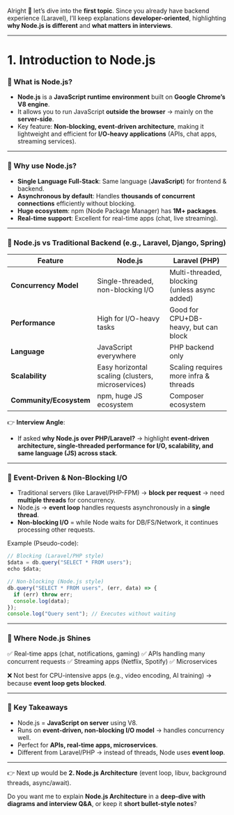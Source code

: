 Alright 🚀 let’s dive into the **first topic**. Since you already have backend experience (Laravel), I’ll keep explanations **developer-oriented**, highlighting **why Node.js is different** and **what matters in interviews**.

---

# **1. Introduction to Node.js**

### 📌 What is Node.js?

* **Node.js** is a **JavaScript runtime environment** built on **Google Chrome’s V8 engine**.
* It allows you to run JavaScript **outside the browser** → mainly on the **server-side**.
* Key feature: **Non-blocking, event-driven architecture**, making it lightweight and efficient for **I/O-heavy applications** (APIs, chat apps, streaming services).

---

### 📌 Why use Node.js?

* **Single Language Full-Stack**: Same language (**JavaScript**) for frontend & backend.
* **Asynchronous by default**: Handles **thousands of concurrent connections** efficiently without blocking.
* **Huge ecosystem**: npm (Node Package Manager) has **1M+ packages**.
* **Real-time support**: Excellent for real-time apps (chat, live streaming).

---

### 📌 Node.js vs Traditional Backend (e.g., Laravel, Django, Spring)

| Feature                 | Node.js                                           | Laravel (PHP)                                 |
| ----------------------- | ------------------------------------------------- | --------------------------------------------- |
| **Concurrency Model**   | Single-threaded, non-blocking I/O                 | Multi-threaded, blocking (unless async added) |
| **Performance**         | High for I/O-heavy tasks                          | Good for CPU+DB-heavy, but can block          |
| **Language**            | JavaScript everywhere                             | PHP backend only                              |
| **Scalability**         | Easy horizontal scaling (clusters, microservices) | Scaling requires more infra & threads         |
| **Community/Ecosystem** | npm, huge JS ecosystem                            | Composer ecosystem                            |

👉 **Interview Angle**:

* If asked **why Node.js over PHP/Laravel?** → highlight **event-driven architecture, single-threaded performance for I/O, scalability, and same language (JS) across stack**.

---

### 📌 Event-Driven & Non-Blocking I/O

* Traditional servers (like Laravel/PHP-FPM) → **block per request** → need **multiple threads** for concurrency.
* Node.js → **event loop** handles requests asynchronously in a **single thread**.
* **Non-blocking I/O** = while Node waits for DB/FS/Network, it continues processing other requests.

Example (Pseudo-code):

```js
// Blocking (Laravel/PHP style)
$data = db.query("SELECT * FROM users");
echo $data;

// Non-blocking (Node.js style)
db.query("SELECT * FROM users", (err, data) => {
  if (err) throw err;
  console.log(data);
});
console.log("Query sent"); // Executes without waiting
```

---

### 📌 Where Node.js Shines

✅ Real-time apps (chat, notifications, gaming)
✅ APIs handling many concurrent requests
✅ Streaming apps (Netflix, Spotify)
✅ Microservices

❌ Not best for CPU-intensive apps (e.g., video encoding, AI training) → because **event loop gets blocked**.

---

### 📌 Key Takeaways

* Node.js = **JavaScript on server** using V8.
* Runs on **event-driven, non-blocking I/O model** → handles concurrency well.
* Perfect for **APIs, real-time apps, microservices**.
* Different from Laravel/PHP → instead of threads, Node uses **event loop**.

---

👉 Next up would be **2. Node.js Architecture** (event loop, libuv, background threads, async/await).

Do you want me to explain **Node.js Architecture** in a **deep-dive with diagrams and interview Q\&A**, or keep it **short bullet-style notes**?
